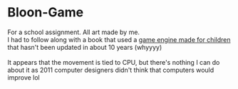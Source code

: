 # Bloon-Game
For a school assignment. All art made by me. 
<br> 
I had to follow along with a book that used a [game engine made for children](https://clickwiki.github.io/games-factory-2/) that hasn't been updated in about 10 years (whyyyy)
<br><br>
It appears that the movement is tied to CPU, but there's nothing I can do about it as 2011 computer designers didn't think that computers would improve lol
